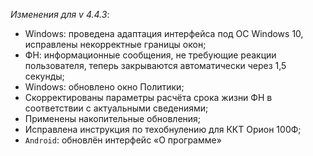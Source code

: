 _Изменения для v 4.4.3_:
- Windows: проведена адаптация интерфейса под ОС Windows 10, исправлены некорректные границы окон;
- ФН: информационные сообщения, не требующие реакции пользователя, теперь закрываются автоматически через 1,5 секунды;
- Windows: обновлено окно Политики;
- Скорректированы параметры расчёта срока жизни ФН в соответствии с актуальными сведениями;
- Применены накопительные обновления;
- Исправлена инструкция по техобнулению для ККТ Орион 100Ф;
- `Android`: обновлён интерфейс «О программе»
